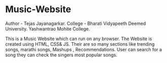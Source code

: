 # Music-Website
Author - Tejas Jayanagarkar.
College - Bharati Vidyapeeth Deemed University. Yashwantrao Mohite College.

This is a Music Website which can run on any browser. The Website is created using HTML, CSS&amp; JS. Their are so many sections like trending songs, marathi songs, Mashups , Recommendations. User can search for a song they can check the singers most popular songs. 

